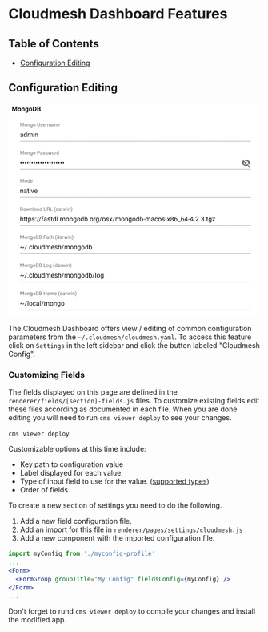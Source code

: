 # Cloudmesh Dashboard Features

## Table of Contents

* [Configuration Editing](#configuration-editing)

## Configuration Editing

![Configuration Editing](images/configuration_editing.png)

The Cloudmesh Dashboard offers view / editing of common configuration parameters
from the `~/.cloudmesh/cloudmesh.yaml`.  To access this feature click on `Settings`
in the left sidebar and click the button labeled "Cloudmesh Config".

### Customizing Fields

The fields displayed on this page are defined in the `renderer/fields/[section]-fields.js`
files.  To customize existing fields edit these files according as documented in each
file.  When you are done editing you will need to run `cms viewer deploy` to see your changes.

`cms viewer deploy`

Customizable options at this time include:

* Key path to configuration value
* Label displayed for each value.
* Type of input field to use for the value. ([supported types](https://developer.mozilla.org/en-US/docs/Web/HTML/Element/input))
* Order of fields.

To create a new section of settings you need to do the following.

1. Add a new field configuration file.
2. Add an import for this file in `renderer/pages/settings/cloudmesh.js`
3. Add a new <FormGroup /> component with the imported configuration file.

```jsx
import myConfig from './myconfig-profile'
...
<Form>
  <FormGroup groupTitle="My Config" fieldsConfig={myConfig} />
</Form>
...
```

Don't forget to rund `cms viewer deploy` to compile your changes and install
the modified app.
